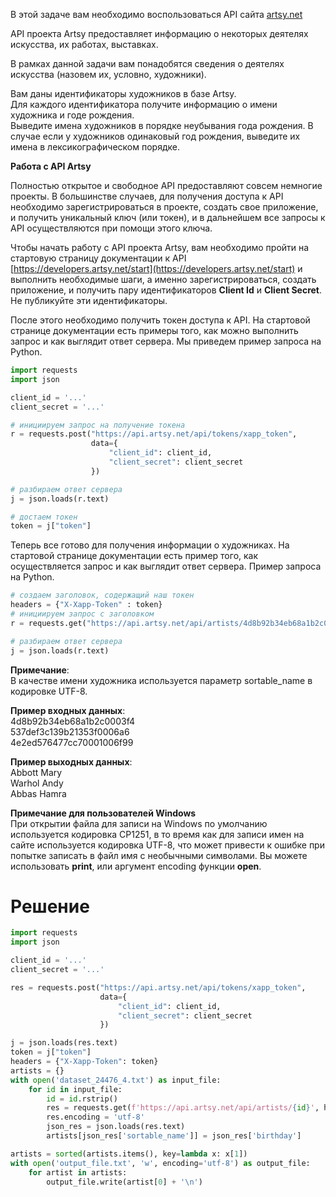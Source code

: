 В этой задаче вам необходимо воспользоваться API сайта [artsy.net](https://developers.artsy.net/start)

API проекта Artsy предоставляет информацию о некоторых деятелях искусства, их работах, выставках.

В рамках данной задачи вам понадобятся сведения о деятелях искусства (назовем их, условно, художники).

Вам даны идентификаторы художников в базе Artsy.\
Для каждого идентификатора получите информацию о имени художника и годе рождения.\
Выведите имена художников в порядке неубывания года рождения. В случае если у художников одинаковый год рождения, выведите их имена в лексикографическом порядке.

**Работа с API Artsy**

Полностью открытое и свободное API предоставляют совсем немногие проекты. В большинстве случаев, для получения доступа к API необходимо зарегистрироваться в проекте, создать свое приложение, и получить уникальный ключ (или токен), и в дальнейшем все запросы к API осуществляются при помощи этого ключа.

Чтобы начать работу с API проекта Artsy, вам необходимо пройти на стартовую страницу документации к API [https://developers.artsy.net/start](https://developers.artsy.net/start) и выполнить необходимые шаги, а именно зарегистрироваться, создать приложение, и получить пару идентификаторов **Client Id** и **Client Secret**. Не публикуйте эти идентификаторы.

После этого необходимо получить токен доступа к API. На стартовой странице документации есть примеры того, как можно выполнить запрос и как выглядит ответ сервера. Мы приведем пример запроса на Python.
```python
import requests
import json

client_id = '...'
client_secret = '...'

# инициируем запрос на получение токена
r = requests.post("https://api.artsy.net/api/tokens/xapp_token",
                  data={
                      "client_id": client_id,
                      "client_secret": client_secret
                  })

# разбираем ответ сервера
j = json.loads(r.text)

# достаем токен
token = j["token"]
```
Теперь все готово для получения информации о художниках. На стартовой странице документации есть пример того, как осуществляется запрос и как выглядит ответ сервера. Пример запроса на Python.
```python
# создаем заголовок, содержащий наш токен
headers = {"X-Xapp-Token" : token}
# инициируем запрос с заголовком
r = requests.get("https://api.artsy.net/api/artists/4d8b92b34eb68a1b2c0003f4", headers=headers)

# разбираем ответ сервера
j = json.loads(r.text)
```
**Примечание**:\
﻿В качестве имени художника используется параметр sortable_name в кодировке UTF-8.

**Пример входных данных**:\
4d8b92b34eb68a1b2c0003f4\
537def3c139b21353f0006a6\
4e2ed576477cc70001006f99

**Пример выходных данных**:\
Abbott Mary\
Warhol Andy\
Abbas Hamra

**Примечание для пользователей Windows**\
При открытии файла для записи на Windows по умолчанию используется кодировка CP1251, в то время как для записи имен на сайте используется кодировка UTF-8, что может привести к ошибке при попытке записать в файл имя с необычными символами. Вы можете использовать **print**, или аргумент encoding функции **open**.
# Решение
```python
import requests
import json

client_id = '...'
client_secret = '...'

res = requests.post("https://api.artsy.net/api/tokens/xapp_token",
                    data={
                        "client_id": client_id,
                        "client_secret": client_secret
                    })

j = json.loads(res.text)
token = j["token"]
headers = {"X-Xapp-Token": token}
artists = {}
with open('dataset_24476_4.txt') as input_file:
    for id in input_file:
        id = id.rstrip()
        res = requests.get(f'https://api.artsy.net/api/artists/{id}', headers=headers)
        res.encoding = 'utf-8'
        json_res = json.loads(res.text)
        artists[json_res['sortable_name']] = json_res['birthday']

artists = sorted(artists.items(), key=lambda x: x[1])
with open('output_file.txt', 'w', encoding='utf-8') as output_file:
    for artist in artists:
        output_file.write(artist[0] + '\n')
```
